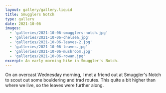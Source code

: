 ```yaml
---
layout: gallery/gallery.liquid
title: Smugglers Notch
type: gallery
date: 2021-10-06
images:
  - 'galleries/2021-10-06-smugglers-notch.jpg'
  - 'galleries/2021-10-06-chelsea.jpg'
  - 'galleries/2021-10-06-leaves-2.jpg'
  - 'galleries/2021-10-06-leaves.jpg'
  - 'galleries/2021-10-06-mushroom.jpg'
  - 'galleries/2021-10-06-rowan.jpg'
excerpt: An early morning hike in Smuggler's Notch.
---
```


On an overcast Wednesday morning, I met a friend out at Smuggler's Notch to scout out some bouldering and trad routes. This quite a bit higher than where we live, so the leaves were further along.
